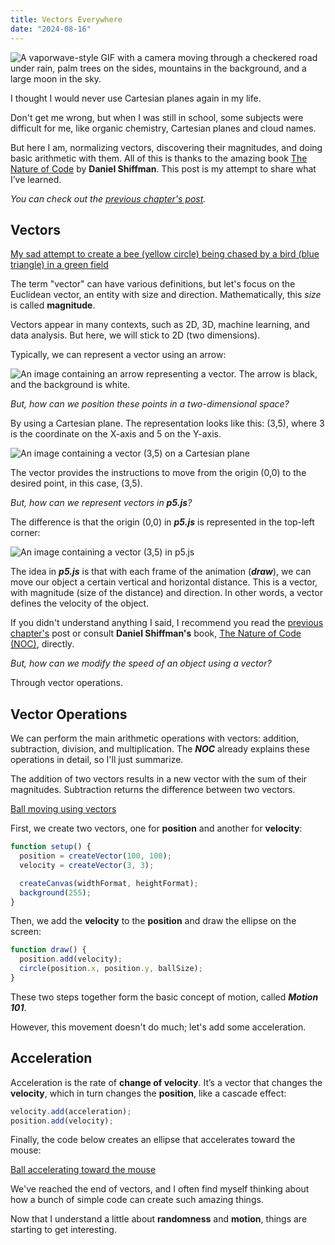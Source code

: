 ```yaml
---
title: Vectors Everywhere
date: "2024-08-16"
---
```


![A vaporwave-style GIF with a camera moving through a checkered road under rain, palm trees on the sides, mountains in the background, and a large moon in the sky.](/vector.webp)

I thought I would never use Cartesian planes again in my life.

Don't get me wrong, but when I was still in school, some subjects were difficult for me, like organic chemistry, Cartesian planes and cloud names.

But here I am, normalizing vectors, discovering their magnitudes, and doing basic arithmetic with them. All of this is thanks to the amazing book [The Nature of Code](https://natureofcode.com/vectors/) by **Daniel Shiffman**. This post is my attempt to share what I’ve learned.

_You can check out the [previous chapter's post](/blog/en/a-random-walker)._

## Vectors

[My sad attempt to create a bee (yellow circle) being chased by a bird (blue triangle) in a green field](https://editor.p5js.org/jhocore/full/g7rDGS_wN)

The term "vector" can have various definitions, but let's focus on the Euclidean vector, an entity with size and direction. Mathematically, this _size_ is called **magnitude**.

Vectors appear in many contexts, such as 2D, 3D, machine learning, and data analysis. But here, we will stick to 2D (two dimensions).

Typically, we can represent a vector using an arrow:

![An image containing an arrow representing a vector. The arrow is black, and the background is white.](/vectorEuclid.png)

_But, how can we position these points in a two-dimensional space?_

By using a Cartesian plane. The representation looks like this: (3,5), where 3 is the coordinate on the X-axis and 5 on the Y-axis.

![An image containing a vector (3,5) on a Cartesian plane](/vectorCartesian.png)

The vector provides the instructions to move from the origin (0,0) to the desired point, in this case, (3,5).

_But, how can we represent vectors in **p5.js**?_

The difference is that the origin (0,0) in **_p5.js_** is represented in the top-left corner:

![An image containing a vector (3,5) in p5.js](/vectorP5.png)

The idea in **_p5.js_** is that with each frame of the animation (**_draw_**), we can move our object a certain vertical and horizontal distance. This is a vector, with magnitude (size of the distance) and direction. In other words, a vector defines the velocity of the object.

If you didn't understand anything I said, I recommend you read the [previous chapter's](/blog/en/a-random-walker) post or consult **Daniel Shiffman's** book, [The Nature of Code (NOC)](https://natureofcode.com/), directly.

_But, how can we modify the speed of an object using a vector?_

Through vector operations.

## Vector Operations

We can perform the main arithmetic operations with vectors: addition, subtraction, division, and multiplication. The **_NOC_** already explains these operations in detail, so I'll just summarize.

The addition of two vectors results in a new vector with the sum of their magnitudes. Subtraction returns the difference between two vectors.

[Ball moving using vectors](https://editor.p5js.org/jhocore/full/gn-p7IYIT)

First, we create two vectors, one for **position** and another for **velocity**:

```js
function setup() {
  position = createVector(100, 100);
  velocity = createVector(3, 3);

  createCanvas(widthFormat, heightFormat);
  background(255);
}
```

Then, we add the **velocity** to the **position** and draw the ellipse on the screen:

```js
function draw() {
  position.add(velocity);
  circle(position.x, position.y, ballSize);
}
```

These two steps together form the basic concept of motion, called **_Motion 101_**.

However, this movement doesn't do much; let's add some acceleration.

## Acceleration

Acceleration is the rate of **change of velocity**. It’s a vector that changes the **velocity**, which in turn changes the **position**, like a cascade effect:

```js
velocity.add(acceleration);
position.add(velocity);
```

Finally, the code below creates an ellipse that accelerates toward the mouse:

[Ball accelerating toward the mouse](https://editor.p5js.org/jhocore/full/KZEsoXh4-)

We've reached the end of vectors, and I often find myself thinking about how a bunch of simple code can create such amazing things.

Now that I understand a little about **randomness** and **motion**, things are starting to get interesting.

